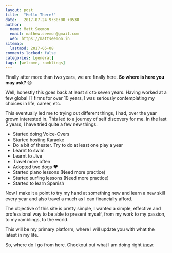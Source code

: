 ```yaml
---
layout: post
title:  "Hello There!"
date:   2017-07-24 9:30:00 +0530
author: 
  name: Matt Seemon
  email: mathew.seemon@gmail.com
  web: https://mattseemon.in
sitemap:
  lastmod: 2017-05-08
comments_locked: false
categories: [general]
tags: [welcome, ramblings]
---
```


Finally after more than two years, we are finally here. **So where is here you may ask?** :smile:

Well, honestly this goes back at least six to seven years. Having worked at a few global IT firms for over 10 years, I was seriously contemplating my choices in life, career, etc.

This eventually led me to trying out different things, I had, over the year grown interested in. This led to a journey of self discovery for me. In the last 5 years, I have tried quite a few new things.

 * Started doing Voice-Overs
 * Started hosting Karaoke
 * Do a bit of theater. Try to do at least one play a year
 * Learnt to swim
 * Learnt to Jive
 * Travel more often
 * Adopted two dogs :heart:
 * Started piano lessons (Need more practice)
 * Started surfing lessons (Need more practice)
 * Started to learn Spanish

Now I make it a point to try my hand at something new and learn a new skill every year and also travel a much as I can financially afford.

The objective of this site is pretty simple, I wanted a simple, effective and professional way to be able to present myself, from my work to my passion, to my ramblings, to the world.

This will be my primary platform, where I will update you with what the latest in my life.

So, where do I go from here. Checkout out what I am doing right [/now](/now).